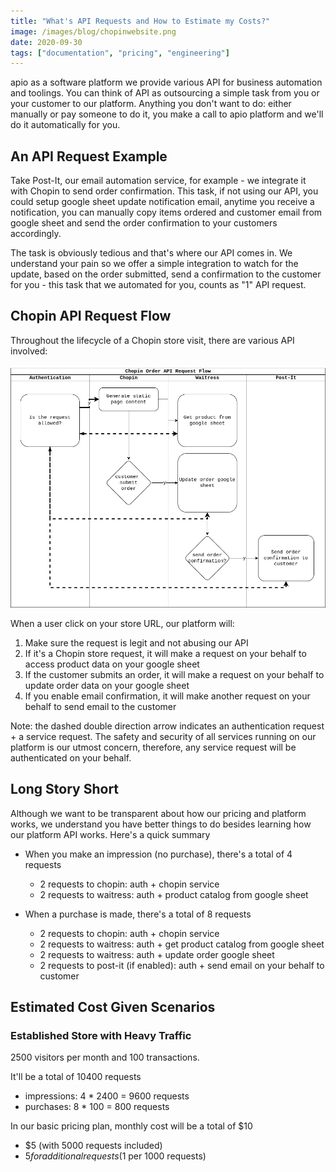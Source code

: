 ```yaml
---
title: "What's API Requests and How to Estimate my Costs?"
image: /images/blog/chopinwebsite.png
date: 2020-09-30
tags: ["documentation", "pricing", "engineering"]
---
```


apio as a software platform we provide various API for business automation and toolings. You can think of API as outsourcing a simple task from you or your customer to our platform. Anything you don't want to do: either manually or pay someone to do it, you make a call to apio platform and we'll do it automatically for you.

## An API Request Example

Take Post-It, our email automation service, for example - we integrate it with Chopin to send order confirmation. This task, if not using our API, you could setup google sheet update notification email, anytime you receive a notification, you can manually copy items ordered and customer email from google sheet and send the order confirmation to your customers accordingly.

The task is obviously tedious and that's where our API comes in. We understand your pain so we offer a simple integration to watch for the update, based on the order submitted, send a confirmation to the customer for you - this task that we automated for you, counts as "1" API request.

## Chopin API Request Flow

Throughout the lifecycle of a Chopin store visit, there are various API involved:

<img src="/images/blog/chopin-order-api-request-flow.jpg"></img>

When a user click on your store URL, our platform will:

1. Make sure the request is legit and not abusing our API
2. If it's a Chopin store request, it will make a request on your behalf to access product data on your google sheet
3. If the customer submits an order, it will make a request on your behalf to update order data on your google sheet
4. If you enable email confirmation, it will make another request on your behalf to send email to the customer

Note: the dashed double direction arrow indicates an authentication request + a service request. The safety and security of all services running on our platform is our utmost concern, therefore, any service request will be authenticated on your behalf.

## Long Story Short

Although we want to be transparent about how our pricing and platform works, we understand you have better things to do besides learning how our platform API works. Here's a quick summary

- When you make an impression (no purchase), there's a total of 4 requests
  - 2 requests to chopin: auth + chopin service
  - 2 requests to waitress: auth + product catalog from google sheet

- When a purchase is made, there's a total of 8 requests
  - 2 requests to chopin: auth + chopin service
  - 2 requests to waitress: auth + get product catalog from google sheet
  - 2 requests to waitress: auth + update order google sheet
  - 2 requests to post-it (if enabled): auth + send email on your behalf to customer

## Estimated Cost Given Scenarios

### Established Store with Heavy Traffic

2500 visitors per month and 100 transactions.

It'll be a total of 10400 requests

- impressions: 4 * 2400 = 9600 requests
- purchases: 8 * 100 = 800 requests

In our basic pricing plan, monthly cost will be a total of $10

- $5 (with 5000 requests included)
- $5 for additional requests ($1 per 1000 requests)

